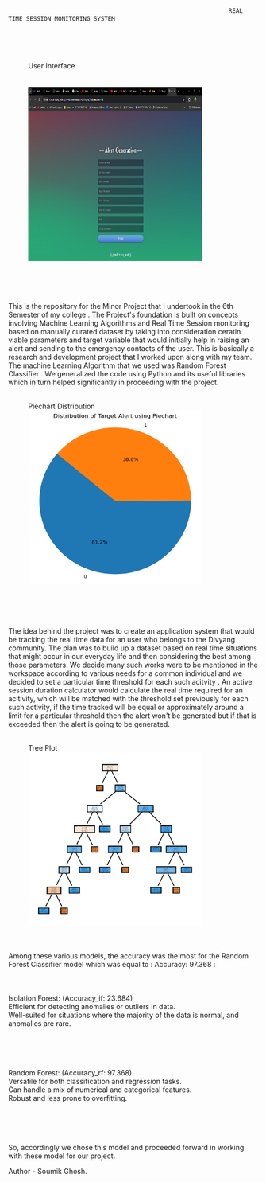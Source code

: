                                                                   REAL TIME SESSION MONITORING SYSTEM 
 <br>
 <br>
 <br>

 <figure>
  <figcaption>                                                                        User Interface                                      </figcaption><br>
   <br>
  <t><img src="Pictorial-Representation/Interface.png" height="350" width="350" ></t>  
</figure>
 <br>
 <br>
 <br>

This is the repository for the Minor Project that I undertook in the 6th Semester of my college .
The Project's foundation is built on concepts involving Machine Learning Algorithms and Real Time Session monitoring
based on manually curated dataset by taking into consideration ceratin viable parameters and target variable that would initially help in 
raising an alert and sending to the emergency contacts of the user. This is basically a research and development project that I worked upon 
along with my team. The machine Learning Algorithm that we used was Random Forest Classifier . We generalized the code using Python and its useful libraries 
which in turn helped significantly in proceeding with the project.
 <br>
 <br>
 
<figure>
  <figcaption>Piechart Distribution</figcaption>
  <img src="Pictorial-Representation/PieChart.png" height="350" width="350" >  
</figure>

<br>
<br>
<br>
<br>
The idea behind the project was to create an application system that would be tracking the real time data for an user who belongs to the Divyang community. 
The plan was to build up a dataset based on real time situations that might occur in our everyday life and then considering the best among those parameters.
We decide many such works were to be mentioned in the workspace according to various needs for a common individual and we decided to set a particular time threshold 
for each such acitvity . An active session duration calculator would calculate the real time required for an acitivity, which will be matched with the threshold set previously
for each such activity, if the time tracked will be equal or approximately around a limit for  a particular threshold then the alert won't be generated but if that is exceeded
then the alert is going to be generated.
<br>
<br>
<figure>
  <figcaption>Tree Plot</figcaption>
  <img src="Pictorial-Representation/Tree%20Plot.png" height="350" width="350" >  
</figure>
<br>
<br>
Among these various models, the accuracy was the most for the Random Forest Classifier model which was equal to : Accuracy: 97.368   : 
<br>
<br>
<br>
<br>
Isolation Forest:  (Accuracy_if: 23.684)
<br>
Efficient for detecting anomalies or outliers in data.<br>
Well-suited for situations where the majority of the data is normal, and anomalies are rare.<br>
<br>
<br>
<br>
<br>

Random Forest:  (Accuracy_rf: 97.368)
<br>
Versatile for both classification and regression tasks.<br>
Can handle a mix of numerical and categorical features.<br>
Robust and less prone to overfitting.<br>
<br>
<br>
<br>
<br>

So, accordingly we chose this model and proceeded forward in working with these model for our project.



Author - Soumik Ghosh.

